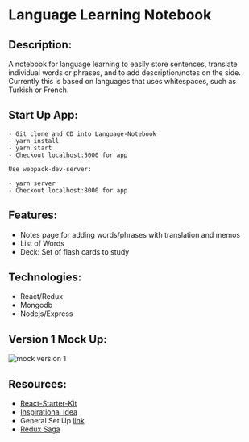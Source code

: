 # Language Learning Notebook

## Description:

A notebook for language learning to easily store sentences, translate individual words or phrases, and to add description/notes on the side. Currently this is based on languages that uses whitespaces, such as Turkish or French.

## Start Up App:
```
- Git clone and CD into Language-Notebook 
- yarn install
- yarn start
- Checkout localhost:5000 for app

Use webpack-dev-server:

- yarn server
- Checkout localhost:8000 for app

``` 



## Features:
- Notes page for adding words/phrases with translation and memos
- List of Words
- Deck: Set of flash cards to study

## Technologies:
- React/Redux
- Mongodb
- Nodejs/Express

## Version 1 Mock Up:

![mock version 1](http://i.imgur.com/PhMN402.png")

## Resources:
- [React-Starter-Kit](https://github.com/kriasoft/react-starter-kit)
- [Inspirational Idea](https://www.mochithings.com/products/15737)
- General Set Up [link](https://scotch.io/tutorials/setup-a-react-environment-using-webpack-and-babel)
- [Redux Saga](https://yarnpkg.com/en/package/redux-saga)
